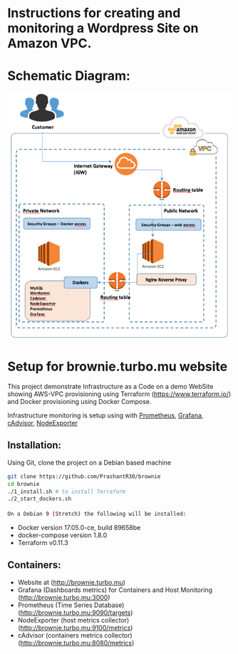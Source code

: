 # Instructions for creating and monitoring a Wordpress Site on Amazon VPC.

Schematic Diagram:
=====
![Host](https://github.com/PrashantR30/brownie/blob/master/schematic_diagram.png)


Setup for brownie.turbo.mu website
============================

This project demonstrate Infrastructure as a Code on a demo WebSite showing AWS-VPC provisioning using Terraform (https://www.terraform.io/) and Docker provisioning using Docker Compose.

Infrastructure monitoring is setup using with [Prometheus](https://prometheus.io/), [Grafana](http://grafana.org/), [cAdvisor](https://github.com/google/cadvisor), 
[NodeExporter](https://github.com/prometheus/node_exporter)


## Installation:

Using Git, clone the project on a Debian based machine

```bash
git clone https://github.com/PrashantR30/brownie
cd brownie
./1_install.sh # to install Terraform
./2_start_dockers.sh

On a Debian 9 (Stretch) the following will be installed:
```
* Docker version 17.05.0-ce, build 89658be
* docker-compose version 1.8.0
* Terraform v0.11.3

## Containers:
* Website at (http://brownie.turbo.mu)
* Grafana (Dashboards metrics) for Containers and Host Monitoring (http://brownie.turbo.mu:3000)
* Prometheus (Time Series Database) (http://brownie.turbo.mu:9090/targets)
* NodeExporter (host metrics collector) (http://brownie.turbo.mu:9100/metrics)
* cAdvisor (containers metrics collector) (http://brownie.turbo.mu:8080/metrics)


